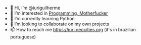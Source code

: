 - 👋 Hi, I’m @iuriguilherme  
- 👀 I’m interested in [Programming, Motherfucker](http://programming-motherfucker.com/)  
- 🌱 I’m currently learning Python  
- 💞️ I’m looking to collaborate on my own projects  
- 📫 How to reach me <https://iuri.neocities.org> (it's in brazilian portuguese)  

<!---
iuriguilherme/iuriguilherme is a ✨ special ✨ repository because its `README.md` (this file) appears on your GitHub profile.
You can click the Preview link to take a look at your changes.
--->
